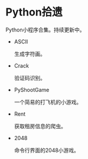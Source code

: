 # Python拾遗

Python小程序合集。持续更新中。

+ ASCII

  生成字符画。

+ Crack

  验证码识别。

+ PyShootGame

  一个简易的打飞机的小游戏。

+ Rent

  获取租房信息的爬虫。

+ 2048

  命令行界面的2048小游戏。